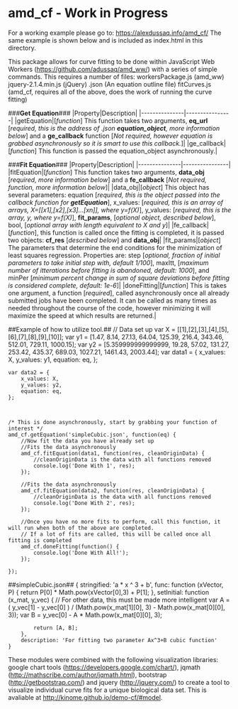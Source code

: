 # amd_cf - Work in Progress

For a working example please go to: https://alexdussaq.info/amd_cf/
The same example is shown below and is included as index.html in this directory.

This package allows for curve fitting to be done within JavaScript Web Workers (https://github.com/adussaq/amd_ww/) with a series of simple commands. This requires a number of files:
workersPackage.js (amd_ww)
jquery-2.1.4.min.js (jQuery)
.json (An equation outline file)
fitCurves.js (amd_cf, requires all of the above, does the work of running the curve fitting)

###**Get Equation**###
|Property|Description|
|---------------|----------------|
|getEquation|[*function*] This function takes two arguments, **eq_url** [*required, this is the address of .json __equation_object__, more information below*] and a **ge_callback** function [*Not required, however equation is grabbed asynchronously so it is smart to use this callback.*]|
|ge_callback|[*function*] This function is passed the equation_object asynchronously.|

###**Fit Equation**###
|Property|Description|
|---------------|----------------|
|fitEquation|[*function*] This function takes two arguments, **data_obj** [*required, more information below*] and a **fe_callback** [*Not required, function, more information below*]|
|data_obj|[*object*] This object has several parameters: equation [*required, this is the object passed into the callback function for **getEquation***], x_values: [*required, this is an array of arrays, X=[[x1],[x2],[x3]...[xn]], where y=f(X)*], y_values: [*required, this is the array, y, where y=f(X)*], **fit_params**, [*optional object, described below*], bool, [*optional array with length equivalent to X and y*]|
|fe_callback|[*function*], this function is called once the fitting is completed, it is passed two objects: **cf_res** [*described below*] and **data_obj**|
|fit_params|[*object*] The parameters that determine the end conditions for the minimization of least squares regression. Properties are: step [*optional, fraction of initial parameters to take initial step with, default 1/100*], maxItt, [*maximum number of itterations before fitting is abandoned, default: 1000*], and minPer [*minimum percent change in sum of square deviations before fitting is considered complete, default: 1e-6*]|
|doneFitting|[*function*] This is takes one argument, a function [*required*], called asynchronously once all already submitted jobs have been completed. It can be called as many times as needed throughout the course of the code, however minimizing it will maximize the speed at which results are returned.|

##Example of how to utilize tool.##
    // Data set up
       var X = [[1],[2],[3],[4],[5],[6],[7],[8],[9],[10]];
       var y1 = [1.47, 8.14, 27.13, 64.04, 125.39, 216.4, 343.46, 512.01, 729.11, 1000.15];
       var y2 = [5.359999999999999, 19.28, 57.02, 131.27, 253.42, 435.37, 689.03, 1027.21, 1461.43, 2003.44];
    var data1 = {
        x_values: X,
        y_values: y1,
        equation: eq,
    };

    var data2 = {
        x_values: X,
        y_values: y2,
        equation: eq,
    };



    /* This is done asynchronously, start by grabbing your function of interest */
    amd_cf.getEquation('simpleCubic.json', function(eq) {
        //Now fit the data you have already set up
        //Fits the data asynchronously
        amd_cf.fitEquation(data1, function(res, cleanOriginData) {
            //cleanOriginData is the data with all functions removed
            console.log('Done With 1', res);
        });

        //Fits the data asynchronously
        amd_cf.fitEquation(data2, function(res, cleanOriginData) {
            //cleanOriginData is the data with all functions removed
            console.log('Done With 2', res);
        });

        //Once you have no more fits to perform, call this function, it will run when both of the above are completed.
        // If a lot of fits are called, this will be called once all fitting is completed
        amd_cf.doneFitting(function() {
            console.log('Done With All!');
        });
        
    });

##simpleCubic.json##
    {
        stringified: 'a * x ^ 3 + b',
        func: function (xVector, P) {
            return P[0] * Math.pow(xVector[0],3) + P[1];
        },
        setInitial: function (x_mat, y_vec) {
            // For other data, this must be made more intelligent
            var A = ( y_vec[1] - y_vec[0] ) / (Math.pow(x_mat[1][0], 3) - Math.pow(x_mat[0][0], 3));
            var B = y_vec[0] - A * Math.pow(x_mat[0][0], 3);

            return [A, B];
        },
        description: 'For fitting two parameter Ax^3+B cubic function'
    }

These modules were combined with the following visualization libraries: google chart tools (https://developers.google.com/chart/), jqmath (http://mathscribe.com/author/jqmath.html), bootstrap (http://getbootstrap.com/) and jquery (http://jquery.com/) to create a tool to visualize individual curve fits for a unique biological data set. This is avaliable at http://kinome.github.io/demo-cf/#model.

